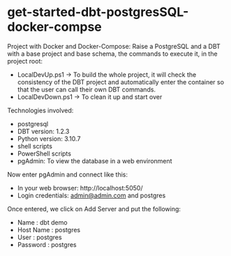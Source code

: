 # get-started-dbt-postgresSQL-docker-compse
Project with Docker and Docker-Compose: Raise a PostgreSQL and a DBT with a base project and base schema, the commands to execute it, in the project root:

- LocalDevUp.ps1 -> To build the whole project, it will check the consistency of the DBT project and automatically enter the container so that the user can call their own DBT commands.
- LocalDevDown.ps1 -> To clean it up and start over

Technologies involved:
- postgresql
- DBT version: 1.2.3
- Python version: 3.10.7
- shell scripts
- PowerShell scripts
- pgAdmin: To view the database in a web environment

Now enter pgAdmin and connect like this:
- In your web browser: http://localhost:5050/
- Login credentials: admin@admin.com and postgres

Once entered, we click on Add Server and put the following:
- Name : dbt demo
- Host Name : postgres
- User : postgres
- Password : postgres
